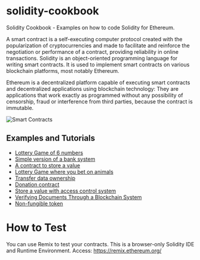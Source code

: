 # solidity-cookbook
Solidity Cookbook - Examples on how to code Solidity for Ethereum.

A smart contract is a self-executing computer protocol created with the popularization of cryptocurrencies and made to facilitate and reinforce the negotiation or performance of a contract, providing reliability in online transactions. Solidity is an object-oriented programming language for writing smart contracts. It is used to implement smart contracts on various blockchain platforms, most notably Ethereum. <br>

Ethereum is a decentralized platform capable of executing smart contracts and decentralized applications using blockchain technology: They are applications that work exactly as programmed without any possibility of censorship, fraud or interference from third parties, because the contract is immutable.

![Smart Contracts](https://www.aezion.com/wp-content/uploads/2020/06/SmartContracts-1080x675.png)


## Examples and Tutorials

- [Lottery Game of 6 numbers](./Lottery)
- [Simple version of a bank system](./SimpleBank)
- [A contract to store a value](./StoreValue)
- [Lottery Game where you bet on animals](./BetOnOneAnimal)
- [Transfer data ownership](./TransferData)
- [Donation contract](./Donation)
- [Store a value with access control system](./AccessControl)
- [Verifying Documents Through a Blockchain System](./ValidateData)
- [Non-fungible token](./NFT)
# How to Test

You can use Remix to test your contracts. This is a browser-only Solidity IDE and Runtime Environment. Access: https://remix.ethereum.org/

